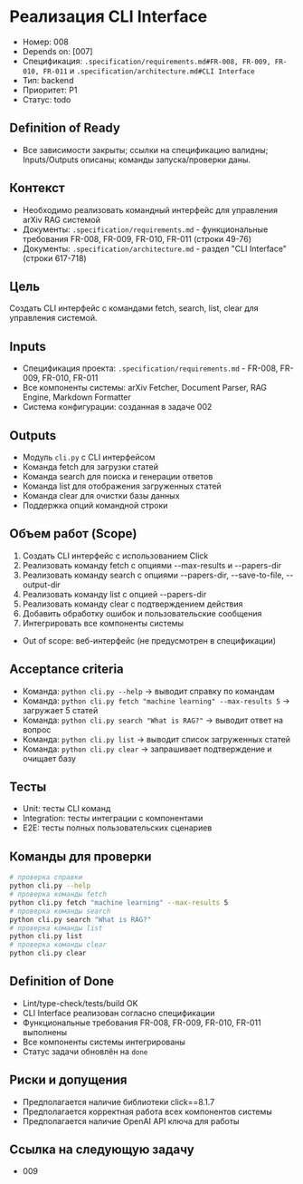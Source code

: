 # Реализация CLI Interface

- Номер: 008
- Depends on: [007]
- Спецификация: `.specification/requirements.md#FR-008, FR-009, FR-010, FR-011` и `.specification/architecture.md#CLI Interface`
- Тип: backend
- Приоритет: P1
- Статус: todo

## Definition of Ready
- Все зависимости закрыты; ссылки на спецификацию валидны; Inputs/Outputs описаны; команды запуска/проверки даны.

## Контекст
- Необходимо реализовать командный интерфейс для управления arXiv RAG системой
- Документы: `.specification/requirements.md` - функциональные требования FR-008, FR-009, FR-010, FR-011 (строки 49-76)
- Документы: `.specification/architecture.md` - раздел "CLI Interface" (строки 617-718)

## Цель
Создать CLI интерфейс с командами fetch, search, list, clear для управления системой.

## Inputs
- Спецификация проекта: `.specification/requirements.md` - FR-008, FR-009, FR-010, FR-011
- Все компоненты системы: arXiv Fetcher, Document Parser, RAG Engine, Markdown Formatter
- Система конфигурации: созданная в задаче 002

## Outputs
- Модуль `cli.py` с CLI интерфейсом
- Команда fetch для загрузки статей
- Команда search для поиска и генерации ответов
- Команда list для отображения загруженных статей
- Команда clear для очистки базы данных
- Поддержка опций командной строки

## Объем работ (Scope)
1) Создать CLI интерфейс с использованием Click
2) Реализовать команду fetch с опциями --max-results и --papers-dir
3) Реализовать команду search с опциями --papers-dir, --save-to-file, --output-dir
4) Реализовать команду list с опцией --papers-dir
5) Реализовать команду clear с подтверждением действия
6) Добавить обработку ошибок и пользовательские сообщения
7) Интегрировать все компоненты системы
- Out of scope: веб-интерфейс (не предусмотрен в спецификации)

## Acceptance criteria
- Команда: `python cli.py --help` → выводит справку по командам
- Команда: `python cli.py fetch "machine learning" --max-results 5` → загружает 5 статей
- Команда: `python cli.py search "What is RAG?"` → выводит ответ на вопрос
- Команда: `python cli.py list` → выводит список загруженных статей
- Команда: `python cli.py clear` → запрашивает подтверждение и очищает базу

## Тесты
- Unit: тесты CLI команд
- Integration: тесты интеграции с компонентами
- E2E: тесты полных пользовательских сценариев

## Команды для проверки
```bash
# проверка справки
python cli.py --help
# проверка команды fetch
python cli.py fetch "machine learning" --max-results 5
# проверка команды search
python cli.py search "What is RAG?"
# проверка команды list
python cli.py list
# проверка команды clear
python cli.py clear
```

## Definition of Done
- Lint/type-check/tests/build OK
- CLI Interface реализован согласно спецификации
- Функциональные требования FR-008, FR-009, FR-010, FR-011 выполнены
- Все компоненты системы интегрированы
- Статус задачи обновлён на `done`

## Риски и допущения
- Предполагается наличие библиотеки click==8.1.7
- Предполагается корректная работа всех компонентов системы
- Предполагается наличие OpenAI API ключа для работы

## Ссылка на следующую задачу
- 009

